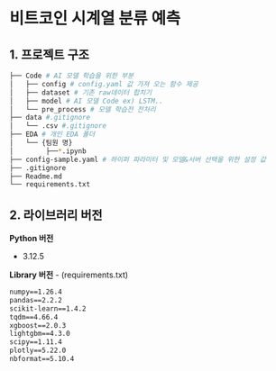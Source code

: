 # 비트코인 시계열 분류 예측

## 1. 프로젝트 구조

```bash
├── Code # AI 모델 학습을 위한 부분
│   ├── config # config.yaml 값 가져 오는 함수 제공
│   ├── dataset # 기존 raw데이터 합치기
│   ├── model # AI 모델 Code ex) LSTM.. 
│   └── pre_process # 모델 학습전 전처리
├── data #.gitignore
│   └── .csv #.gitignore
├── EDA # 개인 EDA 폴더
│   └── {팀원 명} 
│        ├──*.ipynb
├── config-sample.yaml # 하이퍼 파라미터 및 모델&서버 선택을 위한 설정 값
├── .gitignore
├── Readme.md
└── requirements.txt

```

## 2. 라이브러리 버전

**Python 버전**

- 3.12.5

**Library 버전** - (requirements.txt)

```txt
numpy==1.26.4
pandas==2.2.2
scikit-learn==1.4.2
tqdm==4.66.4
xgboost==2.0.3
lightgbm==4.3.0
scipy==1.11.4
plotly==5.22.0
nbformat==5.10.4
```
